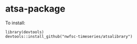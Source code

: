 # atsa-package

To install:
```
library(devtools)
devtools::install_github("nwfsc-timeseries/atsalibrary")
```

